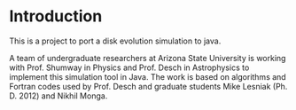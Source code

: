 # Introduction

This is a project to port a disk evolution simulation to java.

A team of undergraduate researchers at Arizona State University
is working with Prof. Shumway in Physics and
Prof. Desch in Astrophysics to implement this simulation tool in Java.
The work is based on algorithms and Fortran codes used by Prof. Desch
and graduate students Mike Lesniak (Ph. D. 2012) and Nikhil Monga.
